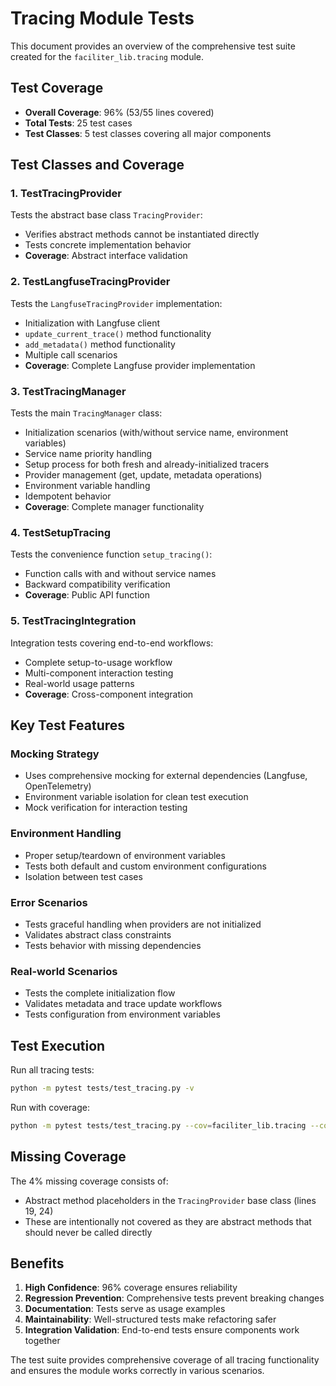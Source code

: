 # Tracing Module Tests

This document provides an overview of the comprehensive test suite created for the `faciliter_lib.tracing` module.

## Test Coverage

- **Overall Coverage**: 96% (53/55 lines covered)
- **Total Tests**: 25 test cases
- **Test Classes**: 5 test classes covering all major components

## Test Classes and Coverage

### 1. TestTracingProvider
Tests the abstract base class `TracingProvider`:
- Verifies abstract methods cannot be instantiated directly
- Tests concrete implementation behavior
- **Coverage**: Abstract interface validation

### 2. TestLangfuseTracingProvider
Tests the `LangfuseTracingProvider` implementation:
- Initialization with Langfuse client
- `update_current_trace()` method functionality
- `add_metadata()` method functionality
- Multiple call scenarios
- **Coverage**: Complete Langfuse provider implementation

### 3. TestTracingManager
Tests the main `TracingManager` class:
- Initialization scenarios (with/without service name, environment variables)
- Service name priority handling
- Setup process for both fresh and already-initialized tracers
- Provider management (get, update, metadata operations)
- Environment variable handling
- Idempotent behavior
- **Coverage**: Complete manager functionality

### 4. TestSetupTracing
Tests the convenience function `setup_tracing()`:
- Function calls with and without service names
- Backward compatibility verification
- **Coverage**: Public API function

### 5. TestTracingIntegration
Integration tests covering end-to-end workflows:
- Complete setup-to-usage workflow
- Multi-component interaction testing
- Real-world usage patterns
- **Coverage**: Cross-component integration

## Key Test Features

### Mocking Strategy
- Uses comprehensive mocking for external dependencies (Langfuse, OpenTelemetry)
- Environment variable isolation for clean test execution
- Mock verification for interaction testing

### Environment Handling
- Proper setup/teardown of environment variables
- Tests both default and custom environment configurations
- Isolation between test cases

### Error Scenarios
- Tests graceful handling when providers are not initialized
- Validates abstract class constraints
- Tests behavior with missing dependencies

### Real-world Scenarios
- Tests the complete initialization flow
- Validates metadata and trace update workflows
- Tests configuration from environment variables

## Test Execution

Run all tracing tests:
```bash
python -m pytest tests/test_tracing.py -v
```

Run with coverage:
```bash
python -m pytest tests/test_tracing.py --cov=faciliter_lib.tracing --cov-report=term-missing
```

## Missing Coverage

The 4% missing coverage consists of:
- Abstract method placeholders in the `TracingProvider` base class (lines 19, 24)
- These are intentionally not covered as they are abstract methods that should never be called directly

## Benefits

1. **High Confidence**: 96% coverage ensures reliability
2. **Regression Prevention**: Comprehensive tests prevent breaking changes
3. **Documentation**: Tests serve as usage examples
4. **Maintainability**: Well-structured tests make refactoring safer
5. **Integration Validation**: End-to-end tests ensure components work together

The test suite provides comprehensive coverage of all tracing functionality and ensures the module works correctly in various scenarios.
